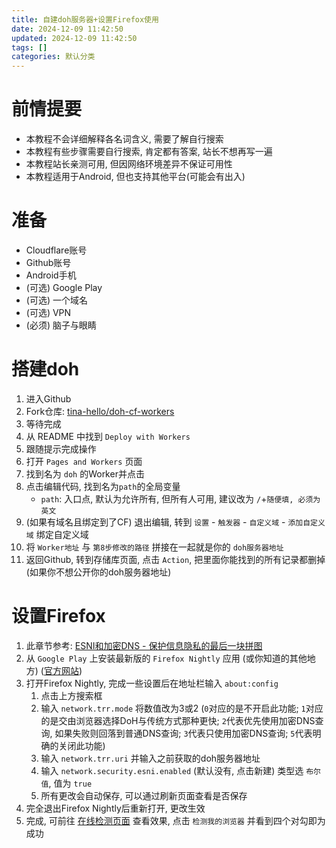 ```yaml
---
title: 自建doh服务器+设置Firefox使用
date: 2024-12-09 11:42:50
updated: 2024-12-09 11:42:50
tags: []
categories: 默认分类
---
```


# 前情提要

- 本教程不会详细解释各名词含义, 需要了解自行搜索
- 本教程有些步骤需要自行搜索, 肯定都有答案, 站长不想再写一遍
- 本教程站长亲测可用, 但因网络环境差异不保证可用性
- 本教程适用于Android, 但也支持其他平台(可能会有出入)

# 准备

- Cloudflare账号
- Github账号
- Android手机
- (可选) Google Play
- (可选) 一个域名
- (可选) VPN
- (必须) 脑子与眼睛

# 搭建doh

1. 进入Github
2. Fork仓库: [tina-hello/doh-cf-workers](https://github.com/tina-hello/doh-cf-workers)
3. 等待完成
4. 从 README 中找到 `Deploy with Workers`
5. 跟随提示完成操作
6. 打开 `Pages and Workers` 页面
7. 找到名为 `doh` 的Worker并点击
8. 点击编辑代码, 找到名为`path`的全局变量
	- `path`: 入口点, 默认为允许所有, 但所有人可用, 建议改为 `/`+`随便填, 必须为英文`
9. (如果有域名且绑定到了CF) 退出编辑, 转到 `设置` - `触发器` - `自定义域` - `添加自定义域` 绑定自定义域
10. 将 `Worker地址` 与 `第8步修改的路径` 拼接在一起就是你的 `doh服务器地址`
11. 返回Github, 转到存储库页面, 点击 `Action`, 把里面你能找到的所有记录都删掉 (如果你不想公开你的doh服务器地址)

# 设置Firefox

1. 此章节参考: [ESNI和加密DNS - 保护信息隐私的最后一块拼图](https://blog.17lai.site/posts/ec2cad2)
2. 从 `Google Play` 上安装最新版的 `Firefox Nightly` 应用 (或你知道的其他地方) ([官方网站](https://www.mozilla.org/zh-CN/firefox/nightly/all/))
3. 打开Firefox Nightly, 完成一些设置后在地址栏输入 `about:config`
	1. 点击上方搜索框
    2. 输入 `network.trr.mode` 将数值改为3或2 (`0`对应的是不开启此功能; `1`对应的是交由浏览器选择DoH与传统方式那种更快; `2`代表优先使用加密DNS查询, 如果失败则回落到普通DNS查询; `3`代表只使用加密DNS查询; `5`代表明确的关闭此功能)
    3. 输入 `network.trr.uri` 并输入之前获取的doh服务器地址
    4. 输入 `network.security.esni.enabled` (默认没有, 点击新建) 类型选 `布尔值`, 值为 `true`
    5. 所有更改会自动保存, 可以通过刷新页面查看是否保存
4. 完全退出Firefox Nightly后重新打开, 更改生效
5. 完成, 可前往 [在线检测页面](https://encryptedsni.com/) 查看效果, 点击 `检测我的浏览器` 并看到四个对勾即为成功
